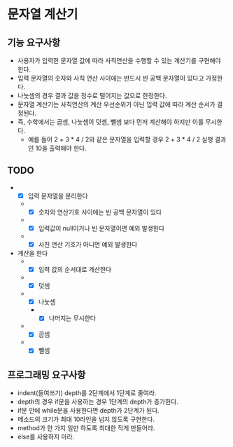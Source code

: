 # 문자열 계산기
## 기능 요구사항
- 사용자가 입력한 문자열 값에 따라 사칙연산을 수행할 수 있는 계산기를 구현해야 한다.  
- 입력 문자열의 숫자와 사칙 연산 사이에는 반드시 빈 공백 문자열이 있다고 가정한다.  
- 나눗셈의 경우 결과 값을 정수로 떨어지는 값으로 한정한다.  
- 문자열 계산기는 사칙연산의 계산 우선순위가 아닌 입력 값에 따라 계산 순서가 결정된다.   
- 즉, 수학에서는 곱셈, 나눗셈이 덧셈, 뺄셈 보다 먼저 계산해야 하지만 이를 무시한다.  
  - 예를 들어 2 + 3 * 4 / 2와 같은 문자열을 입력할 경우 2 + 3 * 4 / 2 실행 결과인 10을 출력해야 한다.  

## TODO
- - [x] 입력 문자열을 분리한다
  - - [x] 숫자와 연산기호 사이에는 빈 공백 문자열이 있다
  - - [x] 입력값이 null이거나 빈 문자열이면 예외 발생한다
  - - [x] 사친 연산 기호가 아니면 예외 발생한다
- 계산을 한다
  - - [x] 입력 값의 순서대로 계산한다
  - - [x] 덧셈
  - - [x] 나눗셈
    - - [x] 나머지는 무시한다
  - - [x] 곱셈
  - - [x] 뺄셈

## 프로그래밍 요구사항
- indent(들여쓰기) depth를 2단계에서 1단계로 줄여라.  
- depth의 경우 if문을 사용하는 경우 1단계의 depth가 증가한다.  
- if문 안에 while문을 사용한다면 depth가 2단계가 된다.  
- 메소드의 크기가 최대 10라인을 넘지 않도록 구현한다.  
- method가 한 가지 일만 하도록 최대한 작게 만들어라.  
- else를 사용하지 마라.  
